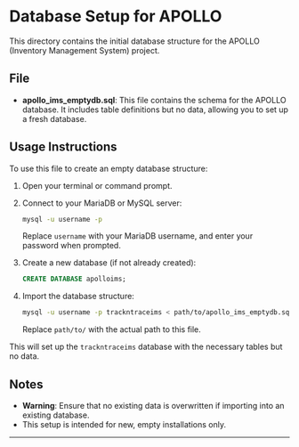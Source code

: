 # Database Setup for APOLLO

This directory contains the initial database structure for the APOLLO (Inventory Management System) project.

## File

- **apollo_ims_emptydb.sql**: This file contains the schema for the APOLLO database. It includes table definitions but no data, allowing you to set up a fresh database.

## Usage Instructions

To use this file to create an empty database structure:

1. Open your terminal or command prompt.
2. Connect to your MariaDB or MySQL server:

   ```bash
   mysql -u username -p
   ```

   Replace `username` with your MariaDB username, and enter your password when prompted.

3. Create a new database (if not already created):

   ```sql
   CREATE DATABASE apolloims;
   ```

4. Import the database structure:

   ```bash
   mysql -u username -p trackntraceims < path/to/apollo_ims_emptydb.sql
   ```

   Replace `path/to/` with the actual path to this file.

This will set up the `trackntraceims` database with the necessary tables but no data.

## Notes

- **Warning**: Ensure that no existing data is overwritten if importing into an existing database.
- This setup is intended for new, empty installations only.

---
